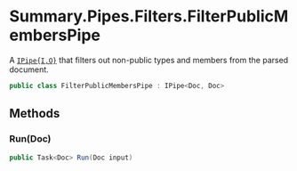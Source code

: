 # Summary.Pipes.Filters.FilterPublicMembersPipe
A [`IPipe{I,O}`](./IPipe{I,O}.md) that filters out non-public types and members from the parsed document.

```cs
public class FilterPublicMembersPipe : IPipe<Doc, Doc>
```

## Methods
### Run(Doc)
```cs
public Task<Doc> Run(Doc input)
```

